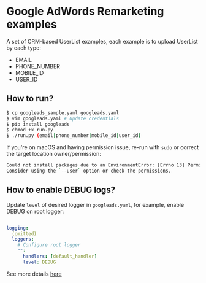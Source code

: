 # Google AdWords Remarketing examples

A set of CRM-based UserList examples, each example is to upload UserList by each
type:
- EMAIL
- PHONE_NUMBER
- MOBILE_ID
- USER_ID

## How to run?

``` sh
$ cp googleads_sample.yaml googleads.yaml
$ vim googleads.yaml # Update credentials
$ pip install googleads
$ chmod +x run.py
$ ./run.py (email|phone_number|mobile_id|user_id)
```

If you're on macOS and having permission issue, re-run with `sudo` or correct
the target location owner/permission:

``` sh
Could not install packages due to an EnvironmentError: [Errno 13] Permission denied: '/usr/local/lib/python2.7/site-packages/googleads-12.0.0.dist-info/INSTALLER'
Consider using the `--user` option or check the permissions.
```

## How to enable DEBUG logs?
Update `level` of desired logger in `googleads.yaml`, for example, enable DEBUG
on root logger:

``` yaml

logging:
  (omitted)
  loggers:
    # Configure root logger
    "":
      handlers: [default_handler]
      level: DEBUG
```

See more details [here](https://github.com/googleads/googleads-python-lib)
